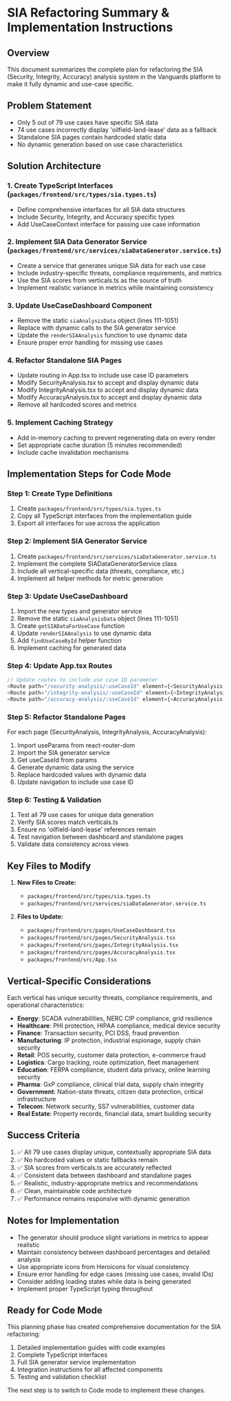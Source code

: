 # SIA Refactoring Summary & Implementation Instructions

## Overview
This document summarizes the complete plan for refactoring the SIA (Security, Integrity, Accuracy) analysis system in the Vanguards platform to make it fully dynamic and use-case specific.

## Problem Statement
- Only 5 out of 79 use cases have specific SIA data
- 74 use cases incorrectly display 'oilfield-land-lease' data as a fallback
- Standalone SIA pages contain hardcoded static data
- No dynamic generation based on use case characteristics

## Solution Architecture

### 1. Create TypeScript Interfaces (`packages/frontend/src/types/sia.types.ts`)
- Define comprehensive interfaces for all SIA data structures
- Include Security, Integrity, and Accuracy specific types
- Add UseCaseContext interface for passing use case information

### 2. Implement SIA Data Generator Service (`packages/frontend/src/services/siaDataGenerator.service.ts`)
- Create a service that generates unique SIA data for each use case
- Include industry-specific threats, compliance requirements, and metrics
- Use the SIA scores from verticals.ts as the source of truth
- Implement realistic variance in metrics while maintaining consistency

### 3. Update UseCaseDashboard Component
- Remove the static `siaAnalysisData` object (lines 111-1051)
- Replace with dynamic calls to the SIA generator service
- Update the `renderSIAAnalysis` function to use dynamic data
- Ensure proper error handling for missing use cases

### 4. Refactor Standalone SIA Pages
- Update routing in App.tsx to include use case ID parameters
- Modify SecurityAnalysis.tsx to accept and display dynamic data
- Modify IntegrityAnalysis.tsx to accept and display dynamic data
- Modify AccuracyAnalysis.tsx to accept and display dynamic data
- Remove all hardcoded scores and metrics

### 5. Implement Caching Strategy
- Add in-memory caching to prevent regenerating data on every render
- Set appropriate cache duration (5 minutes recommended)
- Include cache invalidation mechanisms

## Implementation Steps for Code Mode

### Step 1: Create Type Definitions
1. Create `packages/frontend/src/types/sia.types.ts`
2. Copy all TypeScript interfaces from the implementation guide
3. Export all interfaces for use across the application

### Step 2: Implement SIA Generator Service
1. Create `packages/frontend/src/services/siaDataGenerator.service.ts`
2. Implement the complete SIADataGeneratorService class
3. Include all vertical-specific data (threats, compliance, etc.)
4. Implement all helper methods for metric generation

### Step 3: Update UseCaseDashboard
1. Import the new types and generator service
2. Remove the static `siaAnalysisData` object (lines 111-1051)
3. Create `getSIADataForUseCase` function
4. Update `renderSIAAnalysis` to use dynamic data
5. Add `findUseCaseById` helper function
6. Implement caching for generated data

### Step 4: Update App.tsx Routes
```typescript
// Update routes to include use case ID parameter
<Route path="/security-analysis/:useCaseId" element={<SecurityAnalysis />} />
<Route path="/integrity-analysis/:useCaseId" element={<IntegrityAnalysis />} />
<Route path="/accuracy-analysis/:useCaseId" element={<AccuracyAnalysis />} />
```

### Step 5: Refactor Standalone Pages
For each page (SecurityAnalysis, IntegrityAnalysis, AccuracyAnalysis):
1. Import useParams from react-router-dom
2. Import the SIA generator service
3. Get useCaseId from params
4. Generate dynamic data using the service
5. Replace hardcoded values with dynamic data
6. Update navigation to include use case ID

### Step 6: Testing & Validation
1. Test all 79 use cases for unique data generation
2. Verify SIA scores match verticals.ts
3. Ensure no 'oilfield-land-lease' references remain
4. Test navigation between dashboard and standalone pages
5. Validate data consistency across views

## Key Files to Modify

1. **New Files to Create:**
   - `packages/frontend/src/types/sia.types.ts`
   - `packages/frontend/src/services/siaDataGenerator.service.ts`

2. **Files to Update:**
   - `packages/frontend/src/pages/UseCaseDashboard.tsx`
   - `packages/frontend/src/pages/SecurityAnalysis.tsx`
   - `packages/frontend/src/pages/IntegrityAnalysis.tsx`
   - `packages/frontend/src/pages/AccuracyAnalysis.tsx`
   - `packages/frontend/src/App.tsx`

## Vertical-Specific Considerations

Each vertical has unique security threats, compliance requirements, and operational characteristics:

- **Energy**: SCADA vulnerabilities, NERC CIP compliance, grid resilience
- **Healthcare**: PHI protection, HIPAA compliance, medical device security
- **Finance**: Transaction security, PCI DSS, fraud prevention
- **Manufacturing**: IP protection, industrial espionage, supply chain security
- **Retail**: POS security, customer data protection, e-commerce fraud
- **Logistics**: Cargo tracking, route optimization, fleet management
- **Education**: FERPA compliance, student data privacy, online learning security
- **Pharma**: GxP compliance, clinical trial data, supply chain integrity
- **Government**: Nation-state threats, citizen data protection, critical infrastructure
- **Telecom**: Network security, SS7 vulnerabilities, customer data
- **Real Estate**: Property records, financial data, smart building security

## Success Criteria

1. ✅ All 79 use cases display unique, contextually appropriate SIA data
2. ✅ No hardcoded values or static fallbacks remain
3. ✅ SIA scores from verticals.ts are accurately reflected
4. ✅ Consistent data between dashboard and standalone pages
5. ✅ Realistic, industry-appropriate metrics and recommendations
6. ✅ Clean, maintainable code architecture
7. ✅ Performance remains responsive with dynamic generation

## Notes for Implementation

- The generator should produce slight variations in metrics to appear realistic
- Maintain consistency between dashboard percentages and detailed analysis
- Use appropriate icons from Heroicons for visual consistency
- Ensure error handling for edge cases (missing use cases, invalid IDs)
- Consider adding loading states while data is being generated
- Implement proper TypeScript typing throughout

## Ready for Code Mode

This planning phase has created comprehensive documentation for the SIA refactoring:
1. Detailed implementation guides with code examples
2. Complete TypeScript interfaces
3. Full SIA generator service implementation
4. Integration instructions for all affected components
5. Testing and validation checklist

The next step is to switch to Code mode to implement these changes.